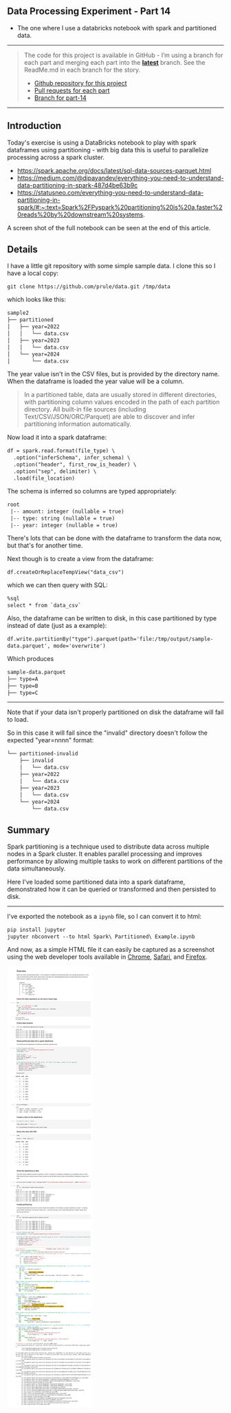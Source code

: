 Data Processing Experiment - Part 14
---
- The one where I use a databricks notebook with spark and partitioned data.

---

> The code for this project is available in GitHub - I’m using a branch for each part and merging each part into the **[latest](https://github.com/prule/data-processing-experiment/tree/latest)** branch. See the ReadMe.md in each branch for the story.
>
> - [Github repository for this project](https://github.com/prule/data-processing-experiment/)
> - [Pull requests for each part](https://github.com/prule/data-processing-experiment/pulls?q=is%3Apr+is%3Aclosed)
> - [Branch for part-14](https://github.com/prule/data-processing-experiment/tree/part-14)

---

## Introduction

Today's exercise is using a DataBricks notebook to play with spark dataframes using partitioning - with big data this is useful to parallelize processing across a spark cluster. 

- https://spark.apache.org/docs/latest/sql-data-sources-parquet.html
- https://medium.com/@dipayandev/everything-you-need-to-understand-data-partitioning-in-spark-487d4be63b9c
- https://statusneo.com/everything-you-need-to-understand-data-partitioning-in-spark/#:~:text=Spark%2FPyspark%20partitioning%20is%20a,faster%20reads%20by%20downstream%20systems.

A screen shot of the full notebook can be seen at the end of this article.

## Details

I have a little git repository with some simple sample data. I clone this so I have a local copy:
```
git clone https://github.com/prule/data.git /tmp/data
```
which looks like this:
```
sample2
├── partitioned
│   ├── year=2022
│   │   └── data.csv
│   ├── year=2023
│   │   └── data.csv
│   └── year=2024
│       └── data.csv
```
The year value isn't in the CSV files, but is provided by the directory name. When the dataframe is loaded the year value will be a column.

>  In a partitioned table, data are usually stored in different directories, with partitioning column values encoded in the path of each partition directory. All built-in file sources (including Text/CSV/JSON/ORC/Parquet) are able to discover and infer partitioning information automatically.

Now load it into a spark dataframe: 
```
df = spark.read.format(file_type) \
  .option("inferSchema", infer_schema) \
  .option("header", first_row_is_header) \
  .option("sep", delimiter) \
  .load(file_location)
```
The schema is inferred so columns are typed appropriately:
```
root
 |-- amount: integer (nullable = true)
 |-- type: string (nullable = true)
 |-- year: integer (nullable = true)
 ```
There's lots that can be done with the dataframe to transform the data now, but that's for another time. 

Next though is to create a view from the dataframe:
```
df.createOrReplaceTempView("data_csv")
```
which we can then query with SQL:
```
%sql
select * from `data_csv`
```
Also, the dataframe can be written to disk, in this case partitioned by type instead of date (just as a example):
```
df.write.partitionBy("type").parquet(path='file:/tmp/output/sample-data.parquet', mode='overwrite')
```
Which produces
```
sample-data.parquet
├── type=A
├── type=B
├── type=C
```

----

Note that if your data isn't properly partitioned on disk the dataframe will fail to load.

So in this case it will fail since the "invalid" directory doesn't follow the expected "year=nnnn" format:
```
└── partitioned-invalid
    ├── invalid
    │   └── data.csv
    ├── year=2022
    │   └── data.csv
    ├── year=2023
    │   └── data.csv
    └── year=2024
        └── data.csv
```

## Summary

Spark partitioning is a technique used to distribute data across multiple nodes in a Spark cluster. It enables parallel processing and improves performance by allowing multiple tasks to work on different partitions of the data simultaneously.

Here I've loaded some partitioned data into a spark dataframe, demonstrated how it can be queried or transformed and then persisted to disk.

---

I've exported the notebook as a `ipynb` file, so I can convert it to html:

```commandline
pip install jupyter 
jupyter nbconvert --to html Spark\ Partitioned\ Example.ipynb
```

And now, as a simple HTML file it can easily be captured as a screenshot using the web developer tools available in [Chrome](https://www.tomsguide.com/how-to/how-to-screenshot-a-full-page-in-chrome), [Safari](https://eshop.macsales.com/blog/76508-take-a-screenshot-of-an-entire-webpage/), and [Firefox](https://support.mozilla.org/en-US/kb/take-screenshots-firefox).

![Full screenshot](notebooks/databricks/part-14/Spark_Partitioned_Example.png)
